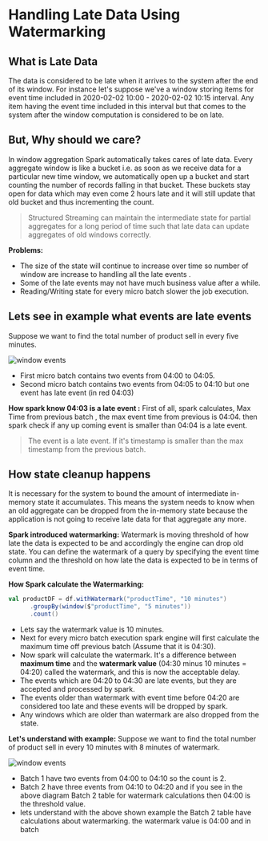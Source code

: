 # Handling Late Data Using Watermarking

## What is Late Data
The data is considered to be late when it arrives to the system after the end of its window. For instance let's suppose we've a window storing items for event time included in 2020-02-02 10:00 - 2020-02-02 10:15 interval. Any item having the event time included in this interval but that comes to the system after the window computation is considered to be on late. 

## But, Why should we care?
In window aggregation Spark automatically takes cares of late data. Every aggregate window is like a bucket i.e. as soon as we receive data for a particular new time window, we automatically open up a bucket and start counting the number of records falling in that bucket. These buckets stay open for data which may even come 2 hours late and it will still update that old bucket and thus incrementing the count.

> Structured Streaming can maintain the intermediate state for partial aggregates for a long period of time such that late data can update aggregates of old windows correctly.

**Problems:**

 - The size of the state will continue to increase over time so number of window are increase to handling all the late events .
 - Some of the late events may not have much business value after a while.
 - Reading/Writing state for every micro batch slower the job execution.  

## Lets see in example what events are late events

Suppose we want to find the total number of product sell in every five minutes.

![window events](https://github.com/gurditsingh/blog/blob/gh-pages/_screenshots/late_1.jpg?raw=true) 

 - First micro batch contains two events from 04:00 to 04:05.
 - Second micro batch contains two events from 04:05 to 04:10 but one event has late event (in red 04:03)
 
 **How spark know 04:03 is a late event :**   First of all, spark calculates, Max Time from previous batch , the max event time from previous is 04:04. then spark check if any up coming event is smaller than 04:04 is a late event.

> The event is a late event. If it's timestamp is smaller than the max timestamp from the previous batch.

## How state cleanup happens
It is necessary for the system to bound the amount of intermediate in-memory state it accumulates. This means the system needs to know when an old aggregate can be dropped from the in-memory state because the application is not going to receive late data for that aggregate any more.

**Spark introduced watermarking:** Watermark is moving threshold of how late the data is expected to be and accordingly the engine can drop old state. You can define the watermark of a query by specifying the event time column and the threshold on how late the data is expected to be in terms of event time.

**How Spark calculate the Watermarking:** 

```scala
val productDF = df.withWatermark("productTime", "10 minutes")
      .groupBy(window($"productTime", "5 minutes"))
      .count()
```

 - Lets say the watermark value is 10 minutes.
 - Next for every micro batch execution spark engine will first calculate the maximum time off previous batch (Assume that it is 04:30).
 - Now spark will calculate the watermark. It's a difference between **maximum time** and the **watermark value** (04:30 minus 10 minutes = 04:20) called the watermark, and this is now the acceptable delay.
 - The events which are  04:20 to 04:30 are late events, but they are accepted and processed by spark.
 - The events older than watermark with event time before 04:20 are considered too late and these events will be dropped by spark.
 - Any windows which are older than watermark are also dropped from the state.

 **Let's understand with example:**
Suppose we want to find the total number of product sell in every 10 minutes with 8 minutes of watermark.
 
![window events](https://github.com/gurditsingh/blog/blob/gh-pages/_screenshots/streaming_late_data.jpg?raw=true)

 - Batch 1 have two events from 04:00 to 04:10 so the count is 2.
 - Batch 2 have three events from 04:10 to 04:20 and if you see in the above diagram Batch 2 table for watermark calculations then 04:00 is the threshold value. 
 - lets understand with the above shown example the Batch 2 table have calculations about watermarking. the watermark value is 04:00 and in batch  

<!--stackedit_data:
eyJoaXN0b3J5IjpbMTU1MjIyMjUwMCwxMDE4MTAwMjEzLDE1Nj
I3NzU1NjcsNTQ1MTE2MzIzLDE2OTMzODk2NTksLTM1OTE0NTM1
OSw0NzY0MzUwNDcsLTExNzU1MzY4NzksNjI5ODAyNzczLDYyND
YyMDIxMCwxMTk5MzE0NTYyLC0xMjk1NDAxNDY4LDQzMjc2OTc0
Nyw1NTEyNDY2Niw0NDk3NDI4LDc5OTczOTE3MiwtMjM0Mzg5ND
AsLTIwODI5NTMyNDAsODkzMTkwODI5LC0xOTY0MjU3NTE5XX0=

-->